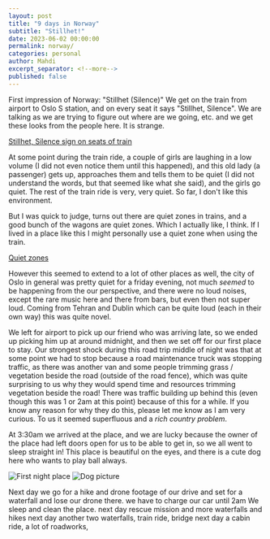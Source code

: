 ```yaml
---
layout: post
title: "9 days in Norway"
subtitle: "Stillhet!"
date: 2023-06-02 00:00:00
permalink: norway/
categories: personal
author: Mahdi
excerpt_separator: <!--more-->
published: false
---
```


First impression of Norway: "Stillhet (Silence)"
We get on the train from airport to Oslo S station, and on every seat it says "Stillhet, Silence". We are talking as we are trying to figure out where are we going, etc. and we get these looks from the people here. It is strange.

[Stillhet, Silence sign on seats of train]()

At some point during the train ride, a couple of girls are laughing in a low volume (I did not even notice them until this happened), and this old lady (a passenger) gets up, approaches them and tells them to be quiet (I did not understand the words, but that seemed like what she said), and the girls go quiet. The rest of the train ride is very, very quiet. So far, I don't like this environment.

But I was quick to judge, turns out there are quiet zones in trains, and a good bunch of the wagons are quiet zones. Which I actually like, I think. If I lived in a place like this I might personally use a quiet zone when using the train.

[Quiet zones]()

However this seemed to extend to a lot of other places as well, the city of Oslo in general was pretty quiet for a friday evening, not much *seemed* to be happening from the our perspective, and there were no loud noises, except the rare music here and there from bars, but even then not super loud. Coming from Tehran and Dublin which can be quite loud (each in their own way) this was quite novel.

We left for airport to pick up our friend who was arriving late, so we ended up picking him up at around midnight, and then we set off for our first place to stay. Our strongest shock during this road trip middle of night was that at some point we had to stop because a road maintenance truck was stopping traffic, as there was another van and some people trimming grass / vegetation beside the road (outside of the road fence), which was quite surprising to us why they would spend time and resources trimming vegetation beside the road! There was traffic building up behind this (even though this was 1 or 2am at this point) because of this for a while. If you know any reason for why they do this, please let me know as I am very curious. To us it seemed superfluous and a *rich country problem*.

At 3:30am we arrived at the place, and we are lucky because the owner of the place had left doors open for us to be able to get in, so we all went to sleep straight in! This place is beautiful on the eyes, and there is a cute dog here who wants to play ball always.

![First night place]()
![Dog picture]()

Next day we go for a hike and drone footage of our drive and set for a waterfall and lose our drone there. we have to charge our car until 2am
We sleep and clean the place. 
next day rescue mission and more waterfalls and hikes
next day another two waterfalls, train ride, bridge
next day a cabin ride, a lot of roadworks, 

